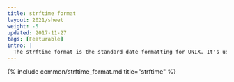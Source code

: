 ```yaml
---
title: strftime format
layout: 2021/sheet
weight: -5
updated: 2017-11-27
tags: [Featurable]
intro: |
  The strftime format is the standard date formatting for UNIX. It's used in C, Ruby, and more.
---
```


{% include common/strftime_format.md title="strftime" %}

